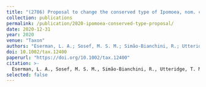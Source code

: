 ```yaml
---
title: "(2786) Proposal to change the conserved type of Ipomoea, nom. cons. (Convolvulaceae)"
collection: publications
permalink: /publication/2020-ipomoea-conserved-type-proposal/
date: 2020-12-31
year: 2020
venue: "Taxon"
authors: "Eserman, L. A.; Sosef, M. S. M.; Simão-Bianchini, R.; Utteridge, T. M. A.; Barbosa, J. C. J.; Buril, M. T.; Chatrou, L. W.; Clay, K.; Delgado, G.; Desquilbet, T. E.; Ferreira, P. P. A.; Grande Allende, J. R.; Hernández, A. L.; <b>Huerta-Ramos, G.</b>; Jarret, R. L.; Kojima, R. K.; Landrein, S.; Lourenço, J. A. A. M.; De Man, I.; Miller, R. E.; More, S.; Moreira, A. L. C.; Mwanga-Mwanga, I.; Nhanala, S.; Pastore, M.; Petrongari, F. S.; Pisuttimarn, P.; Pornpongrungrueng, P.; Rifkin, J.; Santos, F. D. S.; Shimpale, V. B.; Silva, S. S.; Stinchcombe, J. R.; Traiperm, P.; Vasconcelos, L. V.; Wang, M.-L.; Villordon, A.; Yang, J.; Yencho, G. C.; Heider, B.; Simões, A. R. G."
doi: 10.1002/tax.12400
paperurl: "https://doi.org/10.1002/tax.12400"
citation: >-
  Eserman, L. A., Sosef, M. S. M., Simão-Bianchini, R., Utteridge, T. M. A., Barbosa, J. C. J., Buril, M. T., **et al.** (2020). (2786) Proposal to change the conserved type of *Ipomoea*, nom. cons. (Convolvulaceae). _Taxon_, 69(6), 1369–1371. https://doi.org/10.1002/tax.12400
selected: false
---
```

